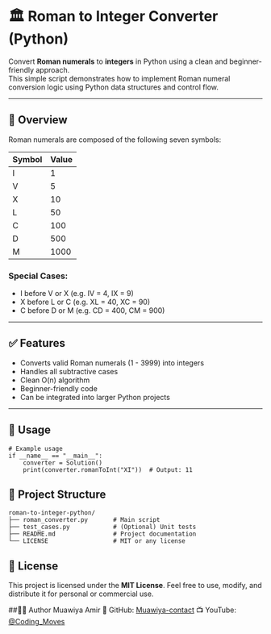 # 🏛️ Roman to Integer Converter (Python)

Convert **Roman numerals** to **integers** in Python using a clean and beginner-friendly approach.  
This simple script demonstrates how to implement Roman numeral conversion logic using Python data structures and control flow.

---

## 📌 Overview

Roman numerals are composed of the following seven symbols:

| Symbol | Value |
|--------|-------|
| I      | 1     |
| V      | 5     |
| X      | 10    |
| L      | 50    |
| C      | 100   |
| D      | 500   |
| M      | 1000  |

### Special Cases:

- I before V or X (e.g. IV = 4, IX = 9)
- X before L or C (e.g. XL = 40, XC = 90)
- C before D or M (e.g. CD = 400, CM = 900)

---

## ✅ Features

- Converts valid Roman numerals (1 - 3999) into integers
- Handles all subtractive cases
- Clean O(n) algorithm
- Beginner-friendly code
- Can be integrated into larger Python projects

---

## 🚀 Usage
```
# Example usage
if __name__ == "__main__":
    converter = Solution()
    print(converter.romanToInt("XI"))  # Output: 11
```
## 📂 Project Structure
```
roman-to-integer-python/
├── roman_converter.py       # Main script
├── test_cases.py            # (Optional) Unit tests
├── README.md                # Project documentation
└── LICENSE                  # MIT or any license

```
## 📄 License
This project is licensed under the **MIT License**.
Feel free to use, modify, and distribute it for personal or commercial use.

##👨‍💻 Author
Muawiya Amir
🔗 GitHub: [Muawiya-contact](https://github.com/Muawiya-contact)
📺 YouTube: [@Coding_Moves](https://www.youtube.com/@Coding_Moves)


